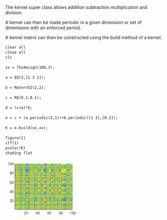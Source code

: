 The kernel super class allows addition subtraction multiplication and division.

A kernel can then be made periodic in a given dimension or set of dimensions with an enforced period.

A kernel matrix can then be constructed using the build method of a kernel.

```matlab:Code
clear all
close all
clc

xx = lhsdesign(100,3);

a = EQ(3,[1 3 2]);

b = Matern52(2,2);

c = RQ(0.1,0.1);

d = (c+a)*b;

e = c + (a.periodic(2,1))+b.periodic([1 3],[0.2]);

K = e.build(xx,xx);

figure(1)
clf(1)
pcolor(K)
shading flat
```

![figure_0.png](TestKernClass_images/figure_0.png)
